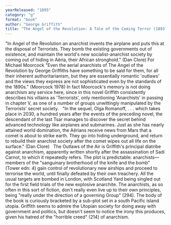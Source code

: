 ```yaml
---
yearReleased: "1895"
category: "g"
format: "book"
author: "George Griffith"
title: "The Angel of the Revolution: A Tale of the Coming Terror (1893); Olga Romanoff; or, The Syren of the Skies (1894); The Outlaws of the Air"
---
```

"In Angel of the Revolution an anarchist invents the airplane and puts this at the disposal of Terrorists. They bomb the existing governments out of existence, and maintain the world's new socialist-anarchist society by coming out of hiding in Aëria, their African stronghold." (Dan Clore)  For Michael Moorcock "Even the aerial anarchists of The Angel of the  Revolution by George Griffiths have something to be said for them, for all  their inherent authoritarianism, but they are essentially romantic 'outlaws' and  the views they express are not sophisticated even by the standards of the  1890s." (Moorcock 1978) In fact Moorcock's memory is not doing anarchism any  service here, since in this novel Griffith consistently describes his villains  as 'Terrorists', only mentioning 'Anarchists' in passing in chapter V, as one of  a number of groups unwittingly manipulated by the Terrorists' secret society.
 
"In the sequel, Olga Romanoff, . . . which takes place in 2030, a hundred years after the events of the preceding novel, the descendant of the last Tsar manages to discover the secret behind advanced technology like airplanes and submarines. Just as she has nearly attained world domination, the Aërians receive news from Mars that a comet is about to strike earth. They go into hiding underground, and return to rebuild their anarchist society after the comet wipes out all life on the surface." (Dan Clore)
 
The Outlaws of the Air is Griffith's principal diatribe against anarchism, apparently written shortly after the assassination of Sadi Carnot, to which it repeatedly refers. The plot is predictable: anarchists—members of the  "sanguinary brotherhood of the knife and the bomb" (Tower edn: 4)  gain control of revolutionary new airships and proceed to terrorise the world, until finally defeated by their own treachery. All the usual targets are bombed in London, with Scotland Yard being singled out for the first field trials of the new explosive anarchite. The anarchists, as so often in this sort of fiction, don't really even live up to their own principles, being  "really under the direction of a governing Group" (294). The body of the book is curiously bracketed by a sub-plot set in a south Pacific island utopia. Griffith seems to admire the Utopian society for doing away with government and politics, but doesn't seem to notice the irony this produces, given his hatred of the  "horrible creed" (214) of anarchism.
 